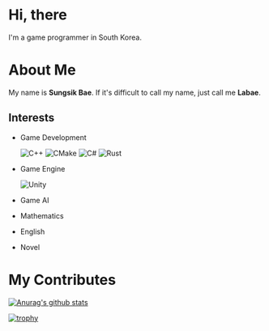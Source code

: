 # Hi, there <img src="https://media.giphy.com/media/hvRJCLFzcasrR4ia7z/giphy.gif" width="10px">


I'm a game programmer in South Korea. 


# About Me

My name is **Sungsik Bae**. If it's difficult to call my name, just call me **Labae**.

## Interests
- Game Development 
 
    ![C++](https://img.shields.io/badge/c++-%2300599C.svg?style=for-the-badge&logo=c%2B%2B&logoColor=white) ![CMake](https://img.shields.io/badge/CMake-%23008FBA.svg?style=for-the-badge&logo=cmake&logoColor=white) ![C#](https://img.shields.io/badge/c%23-%23239120.svg?style=for-the-badge&logo=c-sharp&logoColor=white) ![Rust](https://img.shields.io/badge/rust-%23000000.svg?style=for-the-badge&logo=rust&logoColor=white)  
- Game Engine

    ![Unity](https://img.shields.io/badge/unity-%23000000.svg?style=for-the-badge&logo=unity&logoColor=white)
- Game AI
- Mathematics
- English
- Novel


# My Contributes

[![Anurag's github stats](https://github-readme-stats.vercel.app/api?username=Labae)](https://github.com/anuraghazra/github-readme-stats)

[![trophy](https://github-profile-trophy.vercel.app/?username=Labae&theme=onedark)](https://github.com/ryo-ma/github-profile-trophy)
